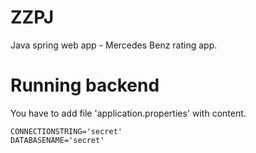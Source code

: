 # ZZPJ
Java spring web app - Mercedes Benz rating app.

# Running backend
You have to add file 'application.properties' with content.
```
CONNECTIONSTRING='secret'
DATABASENAME='secret'
```
